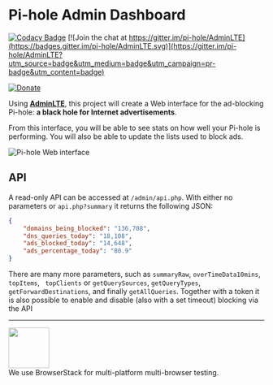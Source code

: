 Pi-hole Admin Dashboard
============
[![Codacy Badge](https://api.codacy.com/project/badge/Grade/938b4d9e61b7487da77cf63ba05c683d)](https://www.codacy.com/app/Pi-hole/AdminLTE?utm_source=github.com&utm_medium=referral&utm_content=pi-hole/AdminLTE&utm_campaign=badger)
[![Join the chat at https://gitter.im/pi-hole/AdminLTE](https://badges.gitter.im/pi-hole/AdminLTE.svg)](https://gitter.im/pi-hole/AdminLTE?utm_source=badge&utm_medium=badge&utm_campaign=pr-badge&utm_content=badge)

[![Donate](https://www.paypalobjects.com/en_US/i/btn/btn_donateCC_LG.gif "AdminLTE Presentation")](https://www.paypal.com/cgi-bin/webscr?cmd=_s-xclick&hosted_button_id=3J2L3Z4DHW9UY "Donate")

Using **[AdminLTE](https://almsaeedstudio.com)**, this project will create a Web interface for the ad-blocking Pi-hole: **a black hole for Internet advertisements**.

From this interface, you will be able to see stats on how well your Pi-hole is performing.  You will also be able to update the lists used to block ads.

![Pi-hole Web interface](http://i.imgur.com/EgGZXbT.png)

## API
A read-only API can be accessed at `/admin/api.php`. With either no parameters or `api.php?summary` it returns the following JSON:
```JSON
{
	"domains_being_blocked": "136,708",
	"dns_queries_today": "18,108",
	"ads_blocked_today": "14,648",
	"ads_percentage_today": "80.9"
}
```

There are many more parameters, such as `summaryRaw`, `overTimeData10mins`, `topItems`, ` topClients` or `getQuerySources`, `getQueryTypes`, `getForwardDestinations`, and finally `getAllQueries`.
Together with a token it is also possible to enable and disable (also with a set timeout) blocking via the API

<hr>
<img src="https://assets.pi-hole.net/static/BStackLogo.png" height="80"><br>
We use BrowserStack for multi-platform multi-browser testing.
